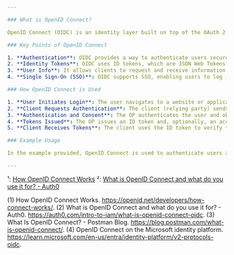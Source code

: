 ```yaml
---

### What is OpenID Connect?

OpenID Connect (OIDC) is an identity layer built on top of the OAuth 2.0 protocol. It allows clients (such as web applications, mobile apps, etc.) to verify the identity of users based on the authentication performed by an authorization server, as well as to obtain basic profile information about the user in an interoperable and REST-like manner¹².

### Key Points of OpenID Connect

1. **Authentication**: OIDC provides a way to authenticate users securely. It answers the question, "Who is the user currently using the application?"
2. **Identity Tokens**: OIDC uses ID tokens, which are JSON Web Tokens (JWT) that contain information about the user and the authentication event.
3. **User Info**: It allows clients to request and receive information about authenticated sessions and end-users.
4. **Single Sign-On (SSO)**: OIDC supports SSO, enabling users to log in once and gain access to multiple applications.

### How OpenID Connect is Used

1. **User Initiates Login**: The user navigates to a website or application and initiates the login process.
2. **Client Requests Authentication**: The client (relying party) sends an authentication request to the OpenID Provider (OP).
3. **Authentication and Consent**: The OP authenticates the user and obtains their consent to share profile information.
4. **Tokens Issued**: The OP issues an ID token and, optionally, an access token to the client.
5. **Client Receives Tokens**: The client uses the ID token to verify the user's identity and may use the access token to access additional resources.

### Example Usage

In the example provided, OpenID Connect is used to authenticate users and obtain their profile information. The client application sends a request to the OpenID Provider, which authenticates the user and returns an ID token. The client then uses this token to verify the user's identity and access user-specific resources.

---
```


¹: [How OpenID Connect Works](https://openid.net/developers/how-connect-works/)
²: [What is OpenID Connect and what do you use it for? - Auth0](https://auth0.com/intro-to-iam/what-is-openid-connect-oidc)

(1) How OpenID Connect Works. https://openid.net/developers/how-connect-works/.
(2) What is OpenID Connect and what do you use it for? - Auth0. https://auth0.com/intro-to-iam/what-is-openid-connect-oidc.
(3) What Is OpenID Connect? - Postman Blog. https://blog.postman.com/what-is-openid-connect/.
(4) OpenID Connect on the Microsoft identity platform. https://learn.microsoft.com/en-us/entra/identity-platform/v2-protocols-oidc.
